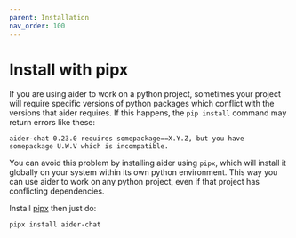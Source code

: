 ```yaml
---
parent: Installation
nav_order: 100
---
```


# Install with pipx

If you are using aider to work on a python project, sometimes your project will require
specific versions of python packages which conflict with the versions that aider
requires.
If this happens, the `pip install` command may return errors like these:

```
aider-chat 0.23.0 requires somepackage==X.Y.Z, but you have somepackage U.W.V which is incompatible.
```

You can avoid this problem by installing aider using `pipx`,
which will install it globally on your system
within its own python environment.
This way you can use aider to work on any python project,
even if that project has conflicting dependencies.

Install [pipx](https://pipx.pypa.io/stable/) then just do:

```
pipx install aider-chat
```

